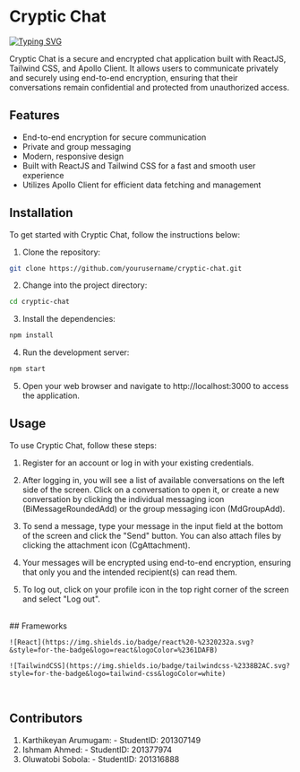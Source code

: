 # Cryptic Chat

<p align="left">
	<a href="https://git.io/typing-svg"><img src="https://readme-typing-svg.demolab.com?font=Fira+Code&pause=1000&width=435&lines=Welcome to Cryptic Chat!;" alt="Typing SVG" /></a>

<br>

Cryptic Chat is a secure and encrypted chat application built with ReactJS, Tailwind CSS, and Apollo Client. It allows users to communicate privately and securely using end-to-end encryption, ensuring that their conversations remain confidential and protected from unauthorized access.

## Features

- End-to-end encryption for secure communication
- Private and group messaging
- Modern, responsive design
- Built with ReactJS and Tailwind CSS for a fast and smooth user experience
- Utilizes Apollo Client for efficient data fetching and management

## Installation

To get started with Cryptic Chat, follow the instructions below:

1. Clone the repository:

```bash
git clone https://github.com/yourusername/cryptic-chat.git
```

2. Change into the project directory:

```bash
cd cryptic-chat
```

3. Install the dependencies:

```bash
npm install
```

4. Run the development server:

```bash
npm start
```

5. Open your web browser and navigate to http://localhost:3000 to access the application.

## Usage

To use Cryptic Chat, follow these steps:

1. Register for an account or log in with your existing credentials.

2. After logging in, you will see a list of available conversations on the left side of the screen. Click on a conversation to open it, or create a new conversation by clicking the individual messaging icon (BiMessageRoundedAdd) or the group messaging icon (MdGroupAdd).

3. To send a message, type your message in the input field at the bottom of the screen and click the "Send" button. You can also attach files by clicking the attachment icon (CgAttachment).

4. Your messages will be encrypted using end-to-end encryption, ensuring that only you and the intended recipient(s) can read them.

5. To log out, click on your profile icon in the top right corner of the screen and select "Log out".

<br>
## Frameworks
	
    ![React](https://img.shields.io/badge/react%20-%2320232a.svg?&style=for-the-badge&logo=react&logoColor=%2361DAFB)

    ![TailwindCSS](https://img.shields.io/badge/tailwindcss-%2338B2AC.svg?style=for-the-badge&logo=tailwind-css&logoColor=white)
<br>

## Contributors

1. Karthikeyan Arumugam: - StudentID: 201307149
2. Ishmam Ahmed: - StudentID: 201377974
3. Oluwatobi Sobola: - StudentID: 201316888
